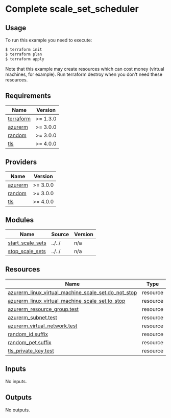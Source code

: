 # Complete scale_set_scheduler

## Usage

To run this example you need to execute:

```bash
$ terraform init
$ terraform plan
$ terraform apply
```

Note that this example may create resources which can cost money (virtual machines, for example). Run terraform destroy when you don't need these resources.

<!-- BEGIN_TF_DOCS -->
## Requirements

| Name | Version |
|------|---------|
| <a name="requirement_terraform"></a> [terraform](#requirement\_terraform) | >= 1.3.0 |
| <a name="requirement_azurerm"></a> [azurerm](#requirement\_azurerm) | >= 3.0.0 |
| <a name="requirement_random"></a> [random](#requirement\_random) | >= 3.0.0 |
| <a name="requirement_tls"></a> [tls](#requirement\_tls) | >= 4.0.0 |

## Providers

| Name | Version |
|------|---------|
| <a name="provider_azurerm"></a> [azurerm](#provider\_azurerm) | >= 3.0.0 |
| <a name="provider_random"></a> [random](#provider\_random) | >= 3.0.0 |
| <a name="provider_tls"></a> [tls](#provider\_tls) | >= 4.0.0 |

## Modules

| Name | Source | Version |
|------|--------|---------|
| <a name="module_start_scale_sets"></a> [start\_scale\_sets](#module\_start\_scale\_sets) | ../../ | n/a |
| <a name="module_stop_scale_sets"></a> [stop\_scale\_sets](#module\_stop\_scale\_sets) | ../../ | n/a |

## Resources

| Name | Type |
|------|------|
| [azurerm_linux_virtual_machine_scale_set.do_not_stop](https://registry.terraform.io/providers/hashicorp/azurerm/latest/docs/resources/linux_virtual_machine_scale_set) | resource |
| [azurerm_linux_virtual_machine_scale_set.to_stop](https://registry.terraform.io/providers/hashicorp/azurerm/latest/docs/resources/linux_virtual_machine_scale_set) | resource |
| [azurerm_resource_group.test](https://registry.terraform.io/providers/hashicorp/azurerm/latest/docs/resources/resource_group) | resource |
| [azurerm_subnet.test](https://registry.terraform.io/providers/hashicorp/azurerm/latest/docs/resources/subnet) | resource |
| [azurerm_virtual_network.test](https://registry.terraform.io/providers/hashicorp/azurerm/latest/docs/resources/virtual_network) | resource |
| [random_id.suffix](https://registry.terraform.io/providers/hashicorp/random/latest/docs/resources/id) | resource |
| [random_pet.suffix](https://registry.terraform.io/providers/hashicorp/random/latest/docs/resources/pet) | resource |
| [tls_private_key.test](https://registry.terraform.io/providers/hashicorp/tls/latest/docs/resources/private_key) | resource |

## Inputs

No inputs.

## Outputs

No outputs.
<!-- END_TF_DOCS -->
